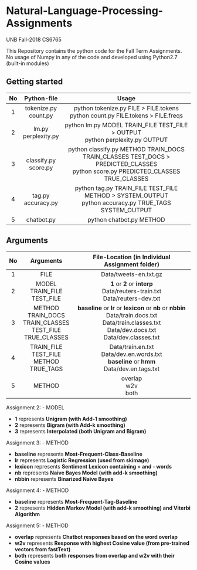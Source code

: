 # Natural-Language-Processing-Assignments
UNB Fall-2018 CS6765

This Repository contains the python code for the Fall Term Assignments.  
No usage of Numpy in any of the code and developed using Python2.7 (built-in modules)

## Getting started

| No  | Python-file  | Usage
|:-:|:-:|:-:|
| 1  | tokenize.py<br> count.py  | python tokenize.py FILE > FILE.tokens<br> python count.py FILE.tokens > FILE.freqs      
| 2 |  lm.py<br>perplexity.py |  python lm.py MODEL TRAIN_FILE TEST_FILE > OUTPUT<br>python perplexity.py OUTPUT
| 3 | classify.py<br>score.py  | python classify.py METHOD TRAIN_DOCS TRAIN_CLASSES TEST_DOCS > PREDICTED_CLASSES<br> python score.py PREDICTED_CLASSES TRUE_CLASSES
| 4 | tag.py<br>accuracy.py  | python tag.py TRAIN_FILE TEST_FILE METHOD > SYSTEM_OUTPUT<br>python accuracy.py TRUE_TAGS SYSTEM_OUTPUT
| 5 | chatbot.py |  python chatbot.py METHOD  

## Arguments

| No  | Arguments  | File-Location (in Individual Assignment folder)
|:-:|:-:|:-:|
| 1  | FILE | Data/tweets-en.txt.gz      
| 2 |  MODEL<br>TRAIN_FILE<br>TEST_FILE |  <b>1</b> or <b>2</b> or <b>interp</b><br>Data/reuters-train.txt<br>Data/reuters-dev.txt
| 3 | METHOD<br>TRAIN_DOCS<br>TRAIN_CLASSES<br>TEST_FILE<br>TRUE_CLASSES  | <b>baseline</b> or <b>lr</b> or <b>lexicon</b> or <b>nb</b> or <b>nbbin</b><br>Data/train.docs.txt<br>Data/train.classes.txt<br>Data/dev.docs.txt<br>Data/dev.classes.txt
| 4 | TRAIN_FILE<br>TEST_FILE<br>METHOD<br>TRUE_TAGS  |Data/train.en.txt<br>Data/dev.en.words.txt<br><b>baseline</b> or <b>hmm</b><br>Data/dev.en.tags.txt
| 5 | METHOD |  overlap<br>w2v<br>both

Assignment 2: - 
MODEL  
* <b>1</b> represents <b>Unigram (with Add-1 smoothing)</b>
* <b>2</b> represents <b>Bigram (with Add-k smoothing)</b>
* <b>3</b> represents <b>Interpolated (both Unigram and Bigram)</b>

Assignment 3: - 
METHOD  
* <b>baseline</b> represents <b>Most-Frequent-Class-Baseline</b>
* <b>lr</b> represents <b>Logistic Regression (used from skimage)</b>
* <b>lexicon</b> represents <b>Sentiment Lexicon containing + and - words</b>
* <b>nb</b> represents <b>Naive Bayes Model (with add-k smoothing)</b>
* <b>nbbin</b> represents <b>Binarized Naive Bayes</b>

Assignment 4: - 
METHOD 
* <b>baseline</b> represents <b>Most-Frequent-Tag-Baseline</b>
* <b>2</b> represents <b>Hidden Markov Model (with add-k smoothing) and Viterbi Algorithm</b>

Assignment 5: - 
METHOD  
* <b>overlap</b> represents <b>Chatbot responses based on the word overlap</b>
* <b>w2v</b> represents <b>Response with highest Cosine value (from pre-trained vectors from fastText)</b>
* <b>both</b> represents <b>both responses from overlap and w2v with their Cosine values</b>
